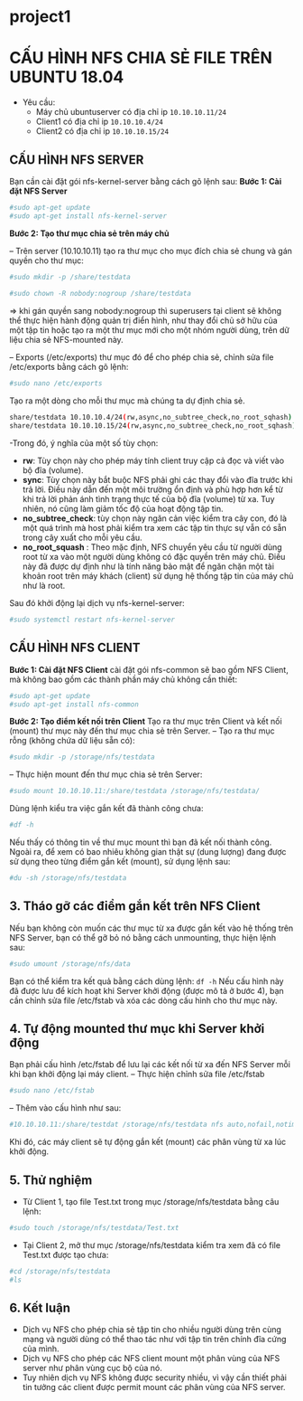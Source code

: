 # project1
# CẤU HÌNH NFS CHIA SẺ FILE TRÊN UBUNTU 18.04
- Yêu cầu: 
  - Máy chủ ubuntuserver có địa chỉ ip `10.10.10.11/24`
  - Client1 có địa chỉ ip `10.10.10.4/24`
  - Client2 có địa chỉ ip `10.10.10.15/24`
 ## CẤU HÌNH NFS SERVER
 Bạn cần cài đặt gói nfs-kernel-server bằng cách gõ lệnh sau:
**Bước 1: Cài đặt NFS Server**
```sh
#sudo apt-get update
#sudo apt-get install nfs-kernel-server
```
**Bước 2: Tạo thư mục chia sẻ trên máy chủ**

– Trên server (10.10.10.11) tạo ra thư mục cho mục đích chia sẻ chung và gán quyền cho thư mục:
```sh
#sudo mkdir -p /share/testdata
 
#sudo chown -R nobody:nogroup /share/testdata
```
=> khi gán quyền sang nobody:nogroup thì superusers tại client sẽ không thể thực hiện hành động quản trị điển hình, như thay đổi chủ sở hữu của một tập tin hoặc tạo ra một thư mục mới cho một nhóm người dùng, trên dữ liệu chia sẻ NFS-mounted này.

– Exports (/etc/exports) thư mục đó để cho phép chia sẻ, chỉnh sửa file /etc/exports bằng cách gõ lệnh:
```sh
#sudo nano /etc/exports
```
Tạo ra một dòng cho mỗi thư mục mà chúng ta dự định chia sẻ.
```sh
share/testdata 10.10.10.4/24(rw,async,no_subtree_check,no_root_sqhash)
share/testdata 10.10.10.15/24(rw,async,no_subtree_check,no_root_sqhash)
```
-Trong đó, ý nghĩa của một số tùy chọn:
  - **rw**: Tùy chọn này cho phép máy tính client truy cập cả đọc và viết vào bộ đĩa (volume).
  - **sync**: Tùy chọn này bắt buộc NFS phải ghi các thay đổi vào đĩa trước khi trả lời. Điều này dẫn đến một môi trường ổn định và phù hợp hơn kể từ khi trả lời phản ánh tình trạng thực tế của bộ đĩa (volume) từ xa. Tuy nhiên, nó cũng làm giảm tốc độ của hoạt động tập tin.
  - **no_subtree_check**: tùy chọn này ngăn cản việc kiểm tra cây con, đó là một quá trình mà host phải kiểm tra xem các tập tin thực sự vẫn có sẵn trong cây xuất cho mỗi yêu cầu.
  - **no_root_squash** : Theo mặc định, NFS chuyển yêu cầu từ người dùng root từ xa vào một người dùng không có đặc quyền trên máy chủ. Điều này đã được dự định như là tính năng bảo mật để ngăn chặn một tài khoản root trên máy khách (client) sử dụng hệ thống tập tin của máy chủ như là root.
  
Sau đó khởi động lại dịch vụ nfs-kernel-server:
```sh
#sudo systemctl restart nfs-kernel-server
```

## CẤU HÌNH NFS CLIENT
**Bước 1: Cài đặt NFS Client**
cài đặt gói nfs-common sẽ bao gồm NFS Client, mà không bao gồm các thành phần máy chủ không cần thiết:
```sh
#sudo apt-get update
#sudo apt-get install nfs-common
```
**Bước 2: Tạo điểm kết nối trên Client** 
Tạo ra thư mục trên Client và kết nối (mount) thư mục này đến thư mục chia sẻ trên Server.
– Tạo ra thư mục rỗng (không chứa dữ liệu sẵn có):
```sh
#sudo mkdir -p /storage/nfs/testdata 
```
– Thực hiện mount đến thư mục chia sẻ trên Server:
```sh
#sudo mount 10.10.10.11:/share/testdata /storage/nfs/testdata/
```
Dùng lệnh kiểu tra việc gắn kết đã thành công chưa: 
```sh
#df -h
```
Nếu thấy có thông tin về thư mục mount thì bạn đã kết nối thành công. Ngoài ra, để xem có bao nhiêu không gian thật sự (dung lượng) đang được sử dụng theo từng điểm gắn kết (mount), sử dụng lệnh sau:
```sh
#du -sh /storage/nfs/testdata
```

## 3. Tháo gỡ các điểm gắn kết trên NFS Client
Nếu bạn không còn muốn các thư mục từ xa được gắn kết vào hệ thống trên NFS Server, bạn có thể gỡ bỏ nó bằng cách unmounting, thực hiện lệnh sau:
```sh
#sudo umount /storage/nfs/data
```
Bạn có thể kiểm tra kết quả bằng cách dùng lệnh: `df -h`
Nếu cấu hình này đã được lưu để kích hoạt khi Server khởi động (được mô tả ở bước 4), bạn cần chỉnh sửa file /etc/fstab và xóa các dòng cấu hình cho thư mục này.

## 4. Tự động mounted thư mục khi Server khởi động
Bạn phải cấu hình /etc/fstab để lưu lại các kết nối từ xa đến NFS Server mỗi khi bạn khởi động lại máy client.
– Thực hiện chỉnh sửa file /etc/fstab
```sh
#sudo nano /etc/fstab
```
– Thêm vào cấu hình như sau:
```sh
#10.10.10.11:/share/testdat /storage/nfs/testdata nfs auto,nofail,notime,nolock,intr,tcp,actimeo=1800 0 0
```
Khi đó, các máy client sẽ tự động gắn kết (mount) các phân vùng từ xa lúc khởi động.
## 5. Thử nghiệm
- Từ Client 1, tạo file Test.txt trong mục /storage/nfs/testdata bằng câu lệnh:
```sh
#sudo touch /storage/nfs/testdata/Test.txt
```
- Tại Client 2, mở thư mục /storage/nfs/testdata kiểm tra xem đã có file Test.txt được tạo chưa:
```sh
#cd /storage/nfs/testdata
#ls
```
## 6. Kết luận
- Dịch vụ NFS cho phép chia sẻ tập tin cho nhiều người dùng trên cùng mạng và người dùng có thể thao tác như với tập tin trên chính đĩa cứng của mình.
- Dịch vụ NFS cho phép các NFS client mount một phân vùng của NFS server như phân vùng cục bộ của nó.
- Tuy nhiên dịch vụ NFS không được security nhiều, vì vậy cần thiết phải tin tưởng các client được permit mount các phân vùng của NFS server.
